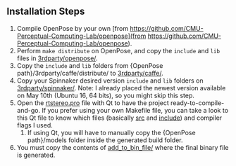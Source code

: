 ## Installation Steps
1. Compile OpenPose by your own [from https://github.com/CMU-Perceptual-Computing-Lab/openpose](from https://github.com/CMU-Perceptual-Computing-Lab/openpose).
2. Perform `make distribute` on OpenPose, and copy the `include` and `lib` files in [3rdparty/openpose/](3rdparty/openpose/).
3. Copy the `include` and `lib` folders from {OpenPose path}/3rdparty/caffe/distribute/ to [3rdparty/caffe/](3rdparty/caffe/).
4. Copy your Spinnaker desired version `include` and `lib` folders on [3rdparty/spinnaker/](3rdparty/spinnaker/). Note: I already placed the newest version available on May 10th (Ubuntu 16, 64 bits), so you might skip this step.
5. Open the [rtstereo.pro](rtstereo.pro) file with Qt to have the project ready-to-compile-and-go. If you prefer using your own Makefile file, you can take a look to this Qt file to know which files (basically [src](src) and [include](include)) and compiler flags I used.
	1. If using Qt, you will have to manually copy the {OpenPose path}/models folder inside the generated build folder.
6. You must copy the contents of [add_to_bin_file/](add_to_bin_file/) where the final binary file is generated.
